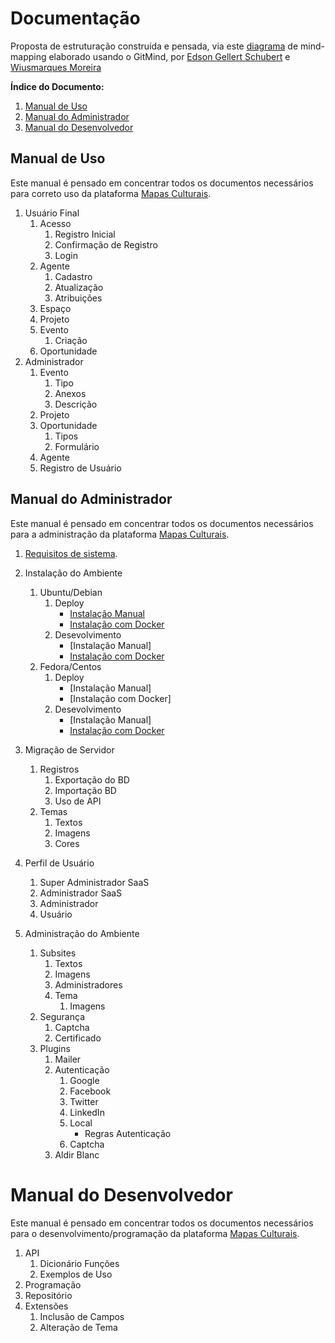 # Documentação

Proposta de estruturação construída e pensada, via este [diagrama](https://github.com/edsongs/instal-mapas/blob/master/Base-Volumes.pdf) de mind-mapping elaborado usando o GitMind, por [Edson Gellert Schubert](http://github.com/edsongs) e [Wiusmarques Moreira](http://github.com/wiusmarques)

**Índice do Documento:**
1. [Manual de Uso](https://github.com/edsongs/instal-mapas/blob/master/Base-Volumes.md#manual-de-uso)
2. [Manual do Administrador](https://github.com/edsongs/instal-mapas/blob/master/Base-Volumes.md#manual-do-administrador)
3. [Manual do Desenvolvedor](https://github.com/edsongs/instal-mapas/blob/master/Base-Volumes.md#manual-do-desenvolvedor)

## Manual de Uso
Este manual é pensado em concentrar todos os documentos necessários para correto uso da plataforma [Mapas Culturais](http://github.com/mapasculturais).

1. Usuário Final
	1. Acesso
		1. Registro Inicial
		2. Confirmação de Registro
		3. Login
	2. Agente
		1. Cadastro
		2. Atualização
		3. Atribuições
	3. Espaço
	4. Projeto
	5. Evento
		1. Criação
	6. Oportunidade
2. Administrador
	1. Evento
		1. Tipo
		2. Anexos
		3. Descrição
	2. Projeto
	3. Oportunidade
		1. Tipos
		2. Formulário
	4. Agente
	5. Registro de Usuário

## Manual do Administrador
Este manual é pensado em concentrar todos os documentos necessários para a administração da plataforma [Mapas Culturais](http://github.com/mapasculturais).

1. [Requisitos de sistema](https://github.com/edsongs/instal-mapas/tree/master/draft/Requisitos%20m%C3%ADnimos).
2. Instalação do Ambiente
	1. Ubuntu/Debian
		1. Deploy
			* [Instalação Manual](https://github.com/edsongs/instal-mapas/tree/master/draft/Deploy/Instala%C3%A7%C3%A3o%20Manual%20Ubuntu%2018.04%20e%2020.04)
			* [Instalação com Docker](https://github.com/edsongs/instal-mapas/tree/master/draft/Deploy/Instala%C3%A7%C3%A3o%20Docker%20Ubuntu%2018.04%20e%2020.04)
		2. Desevolvimento
			* [Instalação Manual]
			* [Instalação com Docker](https://github.com/edsongs/instal-mapas/blob/master/draft/Desenvolvimento/Docker/Docker-UBUNTU20.md)
	2. Fedora/Centos
		1. Deploy
			* [Instalação Manual]
			* [Instalação com Docker]
		2. Desevolvimento
			* [Instalação Manual]
			* [Instalação com Docker](https://github.com/edsongs/instal-mapas/blob/master/draft/Desenvolvimento/Docker/Docker-FEDORA32.md)
3. Migração de Servidor
	1. Registros
		1. Exportação do BD
		2. Importação BD
		3. Uso de API
	2. Temas
		1. Textos
		2. Imagens
		3. Cores

4. Perfil de Usuário
	1. Super Administrador SaaS
	2. Administrador SaaS
	3. Administrador
	4. Usuário

5. Administração do Ambiente
	1. Subsites
		1. Textos
		2. Imagens
		3. Administradores
		4. Tema
			1. Imagens
	2. Segurança
		1. Captcha
		2. Certificado
	3. Plugins
		1. Mailer
		2. Autenticação
			1. Google
			2. Facebook
			3. Twitter
			4. LinkedIn
			5. Local
				* Regras Autenticação
			6. Captcha
		3. Aldir Blanc

# Manual do Desenvolvedor
Este manual é pensado em concentrar todos os documentos necessários para o desenvolvimento/programação da plataforma [Mapas Culturais](http://github.com/mapasculturais).
1. API
	1. Dicionário Funções 
	2. Exemplos de Uso
2. Programação
3. Repositório
4. Extensões
	1. Inclusão de Campos
	2. Alteração de Tema
